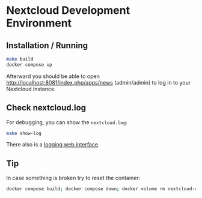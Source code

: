 # Nextcloud Development Environment

## Installation / Running

```bash
make build
docker compose up
```

Afterward you should be able to open <http://localhost:8081/index.php/apps/news> (admin/admin) to
log in to your Nextcloud instance.

## Check nextcloud.log

For debugging, you can show the `nextcloud.log`:

```bash
make show-log
```

There also is a [logging web interface](http://localhost:8081/index.php/settings/admin/logging).

## Tip

In case something is broken try to reset the container:

```bash
docker compose build; docker compose down; docker volume rm nextcloud-news_nextcloud
```
